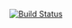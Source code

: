 [![Build Status](https://travis-ci.org/sasuolander/BlogBackEnd.svg?branch=master)](https://travis-ci.org/sasuolander/BlogBackEnd)
